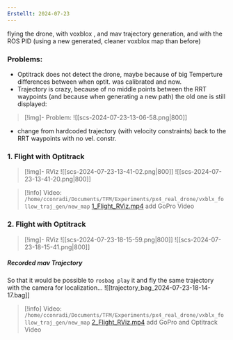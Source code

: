 ```yaml
---
Erstellt: 2024-07-23
---
```

flying the drone, with voxblox , and mav trajectory generation, and with the ROS PID
(using a new generated, cleaner voxblox map than before)

### Problems:
* Optitrack does not detect the drone, maybe because of big Temperture differences between when optit. was calibrated and now.
* Trajectory is crazy, because of no middle points between the RRT waypoints (and because when generating a new path) the old one is still displayed:
>[!img]- Problem:
>![[scs-2024-07-23-13-06-58.png|800]]
* change from hardcoded trajectory (with velocity constraints) back to the RRT waypoints with no vel. constr.

### 1. Flight with Optitrack

>[!img]- RViz
>![[scs-2024-07-23-13-41-02.png|800]]
>![[scs-2024-07-23-13-41-20.png|800]]

>[!info] Video:
>`/home/cconradi/Documents/TFM/Experiments/px4_real_drone/vxblx_follow_traj_gen/new_map`
>[1_Flight_RViz.mp4](file:///home/cconradi/Documents/TFM/Experiments/px4_real_drone/vxblx_follow_traj_gen/new_map/1_Flight_RViz.mp4)
>add GoPro Video

### 2. Flight with Optitrack
>[!img]- RViz
>![[scs-2024-07-23-18-15-59.png|800]]
>![[scs-2024-07-23-18-15-41.png|800]]

##### Recorded mav Trajectory
So that it would be possible to `rosbag play` it and fly the same trajectory with the camera for localization...
![[trajectory_bag_2024-07-23-18-14-17.bag]]

>[!info] Video:
>`/home/cconradi/Documents/TFM/Experiments/px4_real_drone/vxblx_follow_traj_gen/new_map`
>[2_Flight_RViz.mp4](file:///home/cconradi/Documents/TFM/Experiments/px4_real_drone/vxblx_follow_traj_gen/new_map/2_Flight_RViz.mp4)
>add GoPro and Optitrack Video









